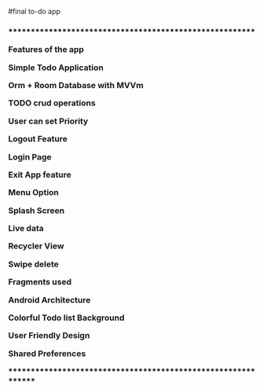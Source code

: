 #final to-do app
<h3><Final android assignment</h3>
<p>*******************************************************</p>
<p>Features of the app</p>
<p>Simple Todo Application</p>
<p>Orm + Room Database with MVVm</p>
<p>TODO crud operations</p>
<p>User can set Priority</p>
<p>Logout Feature</p>
<p>Login Page</p>
<p>Exit App feature</p>
<p>Menu Option</p>
<p>Splash Screen</p>
<p>Live data</p>
<p>Recycler View</p>
<p>Swipe delete</p>
<p>Fragments used</p>
<p>Android Architecture</p>
<p>Colorful Todo list Background</p>
<p>User Friendly Design</p>
<p>Shared Preferences</p>
<p>*************************************************************</p>